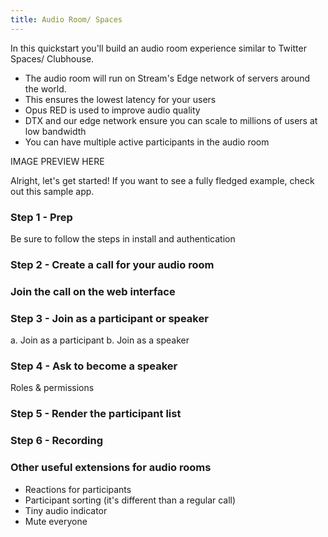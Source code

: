 ```yaml
---
title: Audio Room/ Spaces
---
```


In this quickstart you'll build an audio room experience similar to Twitter Spaces/ Clubhouse.

* The audio room will run on Stream's Edge network of servers around the world. 
* This ensures the lowest latency for your users
* Opus RED is used to improve audio quality
* DTX and our edge network ensure you can scale to millions of users at low bandwidth
* You can have multiple active participants in the audio room

IMAGE PREVIEW HERE

Alright, let's get started! If you want to see a fully fledged example, check out this sample app.

### Step 1 - Prep

Be sure to follow the steps in install and authentication

### Step 2 - Create a call for your audio room

### Join the call on the web interface

### Step 3 - Join as a participant or speaker

a. Join as a participant
b. Join as a speaker

### Step 4 - Ask to become a speaker

Roles & permissions

### Step 5 - Render the participant list

### Step 6 - Recording

### Other useful extensions for audio rooms

* Reactions for participants
* Participant sorting (it's different than a regular call)
* Tiny audio indicator
* Mute everyone